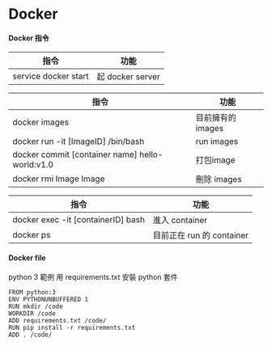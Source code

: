 # Docker
#### Docker 指令

指令                 | 功能
-------------------- |------------------------
service docker start | 起 docker server


指令                 | 功能
-------------------- |------------------------
docker images        | 目前擁有的images
docker run -it [ImageID] /bin/bash | run images
docker commit [container name] hello-world:v1.0 | 打包image
docker rmi Image Image | 刪除 images


指令                 | 功能
-------------------- |------------------------
docker exec -it [containerID] bash | 進入 container
docker ps            | 目前正在 run 的 container


#### Docker file

python 3 範例
用 requirements.txt 安裝 python 套件



```
FROM python:3 
ENV PYTHONUNBUFFERED 1
RUN mkdir /code
WORKDIR /code
ADD requirements.txt /code/
RUN pip install -r requirements.txt
ADD . /code/
```
